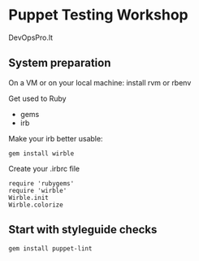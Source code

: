 # Puppet Testing Workshop

DevOpsPro.lt

## System preparation

On a VM or on your local machine: install rvm or rbenv

Get used to Ruby
- gems
- irb

Make your irb better usable:

    gem install wirble

Create your .irbrc file

    require 'rubygems'
    require 'wirble'
    Wirble.init
    Wirble.colorize

## Start with styleguide checks

    gem install puppet-lint

